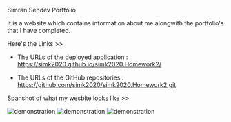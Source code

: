 
Simran Sehdev Portfolio


It is a website which contains information about me alongwith the portfolio's that I have completed. 

Here's the Links >> 

* The URLs of the deployed application : https://simk2020.github.io/simk2020.Homework2/

* The URLs of the GitHub repositories : https://github.com/simk2020/simk2020.Homework2.git


Spanshot of what my wesbite looks like >>

![demonstration](./assets/S1.png)
![demonstration](./assets/M2.png)
![demonstration](./assets/L3.png)
